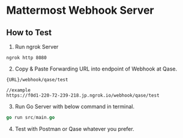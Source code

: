 # Mattermost Webhook Server

## How to Test

1. Run ngrok Server 
```shell
ngrok http 8080
```
2. Copy & Paste Forwarding URL into endpoint of Webhook at Qase.

```
{URL}/webhook/qase/test

//example
https://f0d1-220-72-239-218.jp.ngrok.io/webhook/qase/test
```

3. Run Go Server with below command in terminal.
```go
go run src/main.go
```

4. Test with Postman or Qase whatever you prefer.
